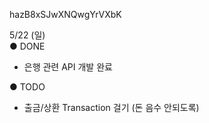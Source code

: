 hazB8xSJwXNQwgYrVXbK

5/22 (일) <br>
● DONE
- 은행 관련 API 개발 완료

● TODO
- 출금/상환 Transaction 걸기 (돈 음수 안되도록)

